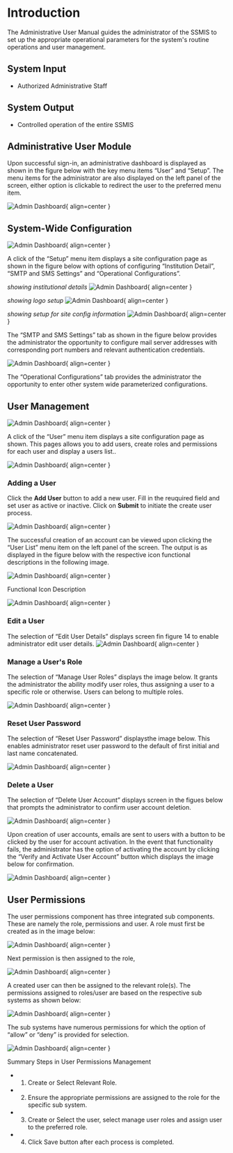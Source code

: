 # Introduction

The Administrative User Manual guides the administrator of the SSMIS to set up the appropriate operational parameters for the system's routine operations and user management.

## System Input

- Authorized Administrative Staff 

 
## System Output

- Controlled operation of the entire SSMIS

 
## Administrative User Module

Upon successful sign-in, an administrative dashboard is displayed as shown in the figure below with the key menu items “User” and “Setup”. The menu items for the administrator are also displayed on the left panel of the screen, either option is clickable to redirect the user to the preferred menu item.

![Admin Dashboard](img/admin_dashboard.png){ align=center }


## System-Wide Configuration

![Admin Dashboard](img/admin_setup.png){ align=center }

A click of the “Setup” menu item displays a site configuration page as shown in the figure below with options of configuring “Institution Detail”, “SMTP and SMS Settings”  and  “Operational Configurations”. 

*showing institutional details*
![Admin Dashboard](img/admin-config-one.png){ align=center }

*showing logo setup*
![Admin Dashboard](img/admin-config-two.png){ align=center }

*showing setup for site config information*
![Admin Dashboard](img/admin-config-three.png){ align=center }


The “SMTP and SMS Settings” tab as shown in the figure below provides the administrator the opportunity to configure mail server addresses with corresponding port numbers and relevant authentication credentials. 

![Admin Dashboard](img/admin-config-smtp.png){ align=center }

The “Operational Configurations” tab provides the administrator the opportunity to enter other system wide parameterized configurations.

## User Management

![Admin Dashboard](img/admin-user.png){ align=center }

A click of the “User” menu item displays a site configuration page as shown. This pages allows you to add users, create roles and permissions for each user and display a users list..

![Admin Dashboard](img/admin-user-menu.png){ align=center }

### Adding a User

Click the **Add User** button to add a new user. 
Fill in the reuquired field and set user as active or inactive.
Click on **Submit** to initiate the create user process. 

![Admin Dashboard](img/admin-user-add.png){ align=center }

The successful creation of an account can be viewed upon clicking the “User List” menu item on the left panel of the screen. The output is as displayed in the figure below with the respective icon functional descriptions in the following image.


![Admin Dashboard](img/admin-user-list.png){ align=center }

Functional Icon Description

![Admin Dashboard](img/admin-user-manage.png){ align=center }

### Edit a User

The selection of  “Edit User Details” displays screen fin figure 14 to enable administrator edit user details.
![Admin Dashboard](img/admin-user-edit.png){ align=center }


### Manage a User's Role


The selection of  “Manage User Roles” displays the image below.  It grants the administrator the ability modify user roles, thus assigning a user to a specific role or otherwise. Users can belong to multiple roles.

![Admin Dashboard](img/admin-user-role.png){ align=center }


### Reset User Password

The selection of  “Reset User Password” displaysthe image below. This enables administrator reset user password to the default of first initial and last name concatenated.

![Admin Dashboard](img/admin-user-reset.png){ align=center }


### Delete a User

The selection of  “Delete User Account” displays screen in the figues below that prompts the administrator to confirm user account deletion. 

![Admin Dashboard](img/admin-user-delete.png){ align=center }


Upon creation of user accounts, emails are sent to users with a button to be clicked by the user for account activation. In the event that functionality fails, the administrator has the option of activating the account by clicking the  “Verify and Activate User Account” button which displays the image below for confirmation.

![Admin Dashboard](img/admin-user-confirm.png){ align=center }


## User Permissions

The user permissions component has three integrated sub components. These are namely the role, permissions and user. 
A role must first be created as in the image below:

![Admin Dashboard](img/admin-create-role.png){ align=center }



Next permission is then assigned to the role,

![Admin Dashboard](img/admin-permission.png){ align=center }

A created user can then be assigned to the relevant role(s).
The permissions assigned to roles/user are based on the respective sub systems as shown below:

![Admin Dashboard](img/admin-permission-role.png){ align=center }

The sub systems have numerous permissions for which the option of “allow” or “deny” is provided for selection.

![Admin Dashboard](img/admin_module_perm.png){ align=center }


Summary Steps in User Permissions Management

- 1. Create or Select Relevant Role.
- 2. Ensure the appropriate permissions are assigned to the role for the specific sub system. 
- 3. Create or Select the user, select manage user roles and assign user to the preferred role.
- 4. Click Save button after each process is completed.